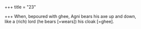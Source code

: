 +++
title = "23"

+++
When, bepoured with ghee, Agni bears his axe up and down,  
like a (rich) lord (he bears [=wears]) his cloak [=ghee].  